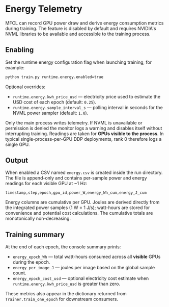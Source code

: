 # Energy Telemetry

MFCL can record GPU power draw and derive energy consumption metrics during
training. The feature is disabled by default and requires NVIDIA's NVML
libraries to be available and accessible to the training process.

## Enabling

Set the runtime energy configuration flag when launching training, for example:

```bash
python train.py runtime.energy.enabled=true
```

Optional overrides:

* `runtime.energy.kwh_price_usd` — electricity price used to estimate the USD
  cost of each epoch (default: `0.25`).
* `runtime.energy.sample_interval_s` — polling interval in seconds for the NVML
  power sampler (default: `1.0`).

Only the main process writes telemetry. If NVML is unavailable or permission is
denied the monitor logs a warning and disables itself without interrupting
training. Readings are taken for **GPUs visible to the process**. In typical
single-process-per-GPU DDP deployments, rank 0 therefore logs a single GPU.

## Output

When enabled a CSV named `energy.csv` is created inside the run directory. The
file is append-only and contains per-sample power and energy readings for each
visible GPU at ~1 Hz:

```
timestamp,step,epoch,gpu_id,power_W,energy_Wh_cum,energy_J_cum
```

Energy columns are cumulative per GPU. Joules are derived directly from the
integrated power samples (1 W = 1 J/s); watt-hours are stored for convenience
and potential cost calculations. The cumulative totals are monotonically
non-decreasing.

## Training summary

At the end of each epoch, the console summary prints:

* `energy_epoch_Wh` — total watt-hours consumed across all **visible** GPUs during
  the epoch.
* `energy_per_image_J` — joules per image based on the global sample count.
* `energy_epoch_cost_usd` — optional electricity cost estimate when
  `runtime.energy.kwh_price_usd` is greater than zero.

These metrics also appear in the dictionary returned from
`Trainer.train_one_epoch` for downstream consumers.
